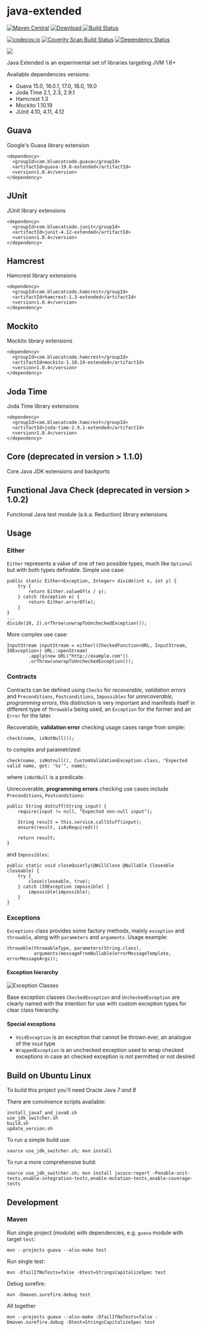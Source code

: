 
java-extended
==============
[![Maven Central](https://maven-badges.herokuapp.com/maven-central/com.bluecatcode.common/project/badge.svg)](https://maven-badges.herokuapp.com/maven-central/com.bluecatcode.common/project/)
[![Download](https://api.bintray.com/packages/pawelprazak/maven/java-extended/images/download.svg) ](https://bintray.com/pawelprazak/maven/java-extended/_latestVersion)
[![Build Status](https://travis-ci.org/pawelprazak/java-extended.svg?branch=master)](https://travis-ci.org/pawelprazak/java-extended)

[![codecov.io](https://codecov.io/github/pawelprazak/java-extended/coverage.svg?branch=master)](https://codecov.io/github/pawelprazak/java-extended?branch=master)
[![Coverity Scan Build Status](https://scan.coverity.com/projects/7212/badge.svg)](https://scan.coverity.com/projects/pawelprazak-java-extended)
[![Dependency Status](https://www.versioneye.com/user/projects/5534f70f050e7cfd3100008b/badge.svg?style=flat)](https://www.versioneye.com/user/projects/5534f70f050e7cfd3100008b)

[![][license img]][license]

Java Extended is an experimental set of libraries targeting JVM 1.6+

Available dependencies versions:

- Guava 15.0, 16.0.1, 17.0, 18.0, 19.0
- Joda Time 2.1, 2.3, 2.9.1
- Hamcrest 1.3
- Mockito 1.10.19
- JUnit 4.10, 4.11, 4.12

Guava
-----
Google's Guava library extension

    <dependency>
      <groupId>com.bluecatcode.guava</groupId>
      <artifactId>guava-19.0-extended</artifactId>
      <version>1.0.4</version>
    </dependency>

JUnit
-----
JUnit library extensions

    <dependency>
      <groupId>com.bluecatcode.junit</groupId>
      <artifactId>junit-4.12-extended</artifactId>
      <version>1.0.4</version>
    </dependency>

Hamcrest
--------
Hamcrest library extensions

    <dependency>
      <groupId>com.bluecatcode.hamcrest</groupId>
      <artifactId>hamcrest-1.3-extended</artifactId>
      <version>1.0.4</version>
    </dependency>

Mockito
---------
Mockito library extensions

    <dependency>
      <groupId>com.bluecatcode.hamcrest</groupId>
      <artifactId>mockito-1.10.19-extended</artifactId>
      <version>1.0.4</version>
    </dependency>

Joda Time
---------
Joda Time library extensions

    <dependency>
      <groupId>com.bluecatcode.hamcrest</groupId>
      <artifactId>joda-time-2.9.1-extended</artifactId>
      <version>1.0.4</version>
    </dependency>

Core (deprecated in version > 1.1.0)
------------------------------------
Core Java JDK extensions and backports

Functional Java Check (deprecated in version > 1.0.2)
-----------------------------------------------------
Functional Java test module (a.k.a. Reduction) library extensions

Usage
-----

### Either
`Either` represents a value of one of two possible types, much like `Optional` but with both types definable.
Simple use case:

    public static Either<Exception, Integer> divide(int x, int y) {
        try {
            return Either.valueOf(x / y);
        } catch (Exception e) {
            return Either.errorOf(e);
        }
    }
    ...
    divide(10, 2).orThrow(unwrapToUncheckedException());

More complex use case:

    InputStream inputStream = either((CheckedFunction<URL, InputStream, IOException>) URL::openStream)
            .apply(new URL("http://example.com"))
            .orThrow(unwrapToUncheckedException());

### Contracts
Contracts can be defined using `Checks` for _recoverable, validation errors_ and `Preconditions`, `Postconditions`, `Impossibles`
for _unrecoverable, programming errors_, this distinction is very important and manifests itself in different
type of `Throwable` being used, an `Exception` for the former and an `Error` for the later.

Recoverable, __validation error__ checking usage cases range from simple:

    check(name, isNotNull());

to complex and parametrized:

    check(name, isNotnull(), CustomValidationException.class, "Expected valid name, got: '%s'", name);

where `isNotNull` is a predicate.

Unrecoverable, __programming errors__ checking use cases include `Preconditions`, `Postconditions`:

    public String doStuff(String input) {
        require(input != null, "Expected non-null input");

        String result = this.service.callStuff(input);
        ensure(result, isAsRequired())

        return result;
    }

and `Impossibles`:

    public static void closeQuietly(@WillClose @Nullable Closeable closeable) {
        try {
            close(closeable, true);
        } catch (IOException impossible) {
            impossible(impossible);
        }
    }

### Exceptions
`Exceptions` class provides some factory methods, mainly `exception` and `throwable`, along with `parameters` and `arguments`.
Usage example:

    throwable(throwableType, parameters(String.class),
              arguments(messageFromNullable(errorMessageTemplate, errorMessageArgs));

#### Exception hierarchy
![Exception Classes](doc/img/java-exceptions-diagram.png "Core Exceptions")

Base exception classes `CheckedException` and `UncheckedException` are
clearly named with the intention for use with custom exception types for clear class hierarchy.

#### Special exceptions

- `VoidException` is an exception that cannot be thrown ever, an analogue of the `Void` type
- `WrappedException` is an unchecked exception used to wrap checked exceptions
                     in case an checked exception is not permitted or not desired

Build on Ubuntu Linux
---------------------

To build this project you'll need Oracle Java *7 and 8*

There are convinience scripts available:

    install_java7_and_java8.sh
    use_jdk_switcher.sh
    build.sh
    update_version.sh

To run a simple build use:

    source use_jdk_switcher.sh; mvn install

To run a more comprehensive build:

    source use_jdk_switcher.sh; mvn install jacoco:report -Penable-unit-tests,enable-integration-tests,enable-mutation-tests,enable-coverage-tests

Development
-----------

### Maven

Run single project (module) with dependencies, e.g. `guava` module with target `test`:

    mvn --projects guava --also-make test

Run single test:

    mvn -DfailIfNoTests=false -Dtest=StringsCapitalizeSpec test

Debug surefire:

    mvn -Dmaven.surefire.debug test

All together

    mvn --projects guava --also-make -DfailIfNoTests=false -Dmaven.surefire.debug -Dtest=StringsCapitalizeSpec test

[license]:LICENSE
[license img]:https://img.shields.io/badge/license-Apache--2.0-blue.svg
